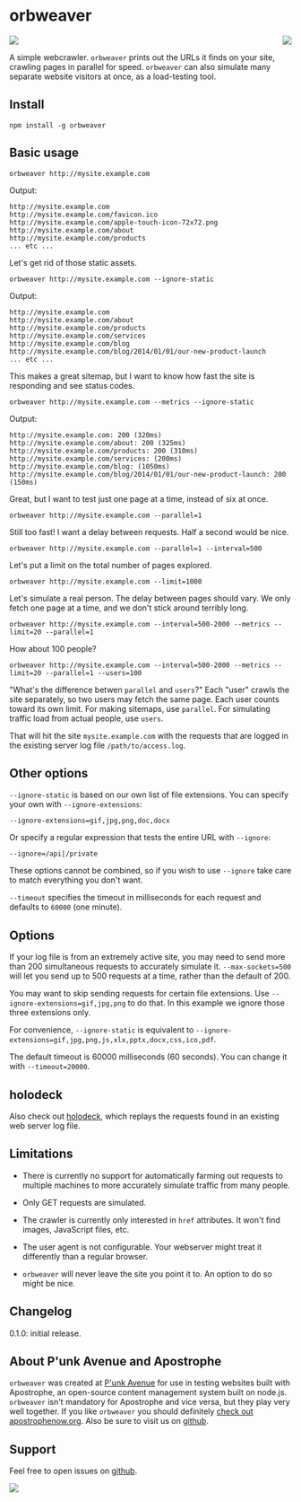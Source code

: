 # orbweaver

<a href="http://apostrophenow.org/"><img src="https://raw.github.com/punkave/orbweaver/master/logos/logo-box-madefor.png" align="right" /></a>

<div><img src="https://raw.github.com/punkave/orbweaver/master/orbweaver.jpg" /></div>

A simple webcrawler. `orbweaver` prints out the URLs it finds on your site, crawling pages in parallel for speed. `orbweaver` can also simulate many separate website visitors at once, as a load-testing tool.

## Install

```
npm install -g orbweaver
```

## Basic usage

```
orbweaver http://mysite.example.com
```

Output:

```
http://mysite.example.com
http://mysite.example.com/favicon.ico
http://mysite.example.com/apple-touch-icon-72x72.png
http://mysite.example.com/about
http://mysite.example.com/products
... etc ...
```

Let's get rid of those static assets.

```
orbweaver http://mysite.example.com --ignore-static
```

Output:

```
http://mysite.example.com
http://mysite.example.com/about
http://mysite.example.com/products
http://mysite.example.com/services
http://mysite.example.com/blog
http://mysite.example.com/blog/2014/01/01/our-new-product-launch
... etc ...
```

This makes a great sitemap, but I want to know how fast the site is responding and see status codes.

```
orbweaver http://mysite.example.com --metrics --ignore-static
```

Output:

```
http://mysite.example.com: 200 (320ms)
http://mysite.example.com/about: 200 (325ms)
http://mysite.example.com/products: 200 (310ms)
http://mysite.example.com/services: (200ms)
http://mysite.example.com/blog: (1050ms)
http://mysite.example.com/blog/2014/01/01/our-new-product-launch: 200 (150ms)
```

Great, but I want to test just one page at a time, instead of six at once.

```
orbweaver http://mysite.example.com --parallel=1
```

Still too fast! I want a delay between requests. Half a second would be nice.

```
orbweaver http://mysite.example.com --parallel=1 --interval=500
```

Let's put a limit on the total number of pages explored.

```
orbweaver http://mysite.example.com --limit=1000
```

Let's simulate a real person. The delay between pages should vary. We only fetch one page at a time, and we don't stick around terribly long.

```
orbweaver http://mysite.example.com --interval=500-2000 --metrics --limit=20 --parallel=1
```

How about 100 people?

```
orbweaver http://mysite.example.com --interval=500-2000 --metrics --limit=20 --parallel=1 --users=100
```

"What's the difference betwen `parallel` and `users`?" Each "user" crawls the site separately, so two users may fetch the same page. Each user counts toward its own limit. For making sitemaps, use `parallel`. For simulating traffic load from actual people, use `users`.

That will hit the site `mysite.example.com` with the requests that are logged in the existing server log file `/path/to/access.log`.

## Other options

`--ignore-static` is based on our own list of file extensions. You can specify your own with `--ignore-extensions`:

`--ignore-extensions=gif,jpg,png,doc,docx`

Or specify a regular expression that tests the entire URL with `--ignore`:

`--ignore=/api|/private`

These options cannot be combined, so if you wish to use `--ignore` take care to match everything you don't want.

`--timeout` specifies the timeout in milliseconds for each request and defaults to `60000` (one minute).


## Options

If your log file is from an extremely active site, you may need to send more than 200 simultaneous requests to accurately simulate it. `--max-sockets=500` will let you send up to 500 requests at a time, rather than the default of 200.

You may want to skip sending requests for certain file extensions. Use `--ignore-extensions=gif,jpg,png` to do that. In this example we ignore those three extensions only.

For convenience, `--ignore-static` is equivalent to `--ignore-extensions=gif,jpg,png,js,xlx,pptx,docx,css,ico,pdf`.

The default timeout is 60000 milliseconds (60 seconds). You can change it with `--timeout=20000`.

## holodeck

Also check out [holodeck](http://github.com/punkave/holodeck), which replays the requests found in an existing web server log file.

## Limitations

* There is currently no support for automatically farming out requests to multiple machines to more accurately simulate traffic from many people.

* Only GET requests are simulated.

* The crawler is currently only interested in `href` attributes. It won't find images, JavaScript files, etc.

* The user agent is not configurable. Your webserver might treat it differently than a regular browser.

* `orbweaver` will never leave the site you point it to. An option to do so might be nice.

## Changelog

0.1.0: initial release.

## About P'unk Avenue and Apostrophe

`orbweaver` was created at [P'unk Avenue](http://punkave.com) for use in testing websites built with Apostrophe, an open-source content management system built on node.js. `orbweaver` isn't mandatory for Apostrophe and vice versa, but they play very well together. If you like `orbweaver` you should definitely [check out apostrophenow.org](http://apostrophenow.org). Also be sure to visit us on [github](http://github.com/punkave).

## Support

Feel free to open issues on [github](http://github.com/punkave/orbweaver).

<a href="http://punkave.com/"><img src="https://raw.github.com/punkave/orbweaver/master/logos/logo-box-builtby.png" /></a>
